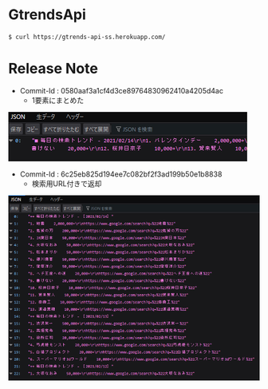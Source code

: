 # GtrendsApi

```
$ curl https://gtrends-api-ss.herokuapp.com/
```

# Release Note

+ Commit-Id : 0580aaf3a1cf4d3ce89764830962410a4205d4ac
  - 1要素にまとめた

![](images/20210216.png)

+ Commit-Id : 6c25eb825d194ee7c082bf2f3ad199b50e1b8838
  - 検索用URL付きで返却

![](images/20210215.png)
